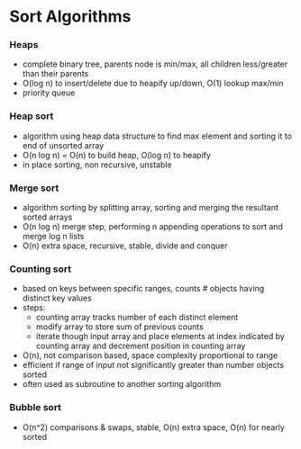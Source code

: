 # Sort Algorithms 

### Heaps
- complete binary tree, parents node is min/max, all children less/greater than their parents
- O(log n) to insert/delete due to heapify up/down, O(1) lookup max/min
- priority queue

### Heap sort
- algorithm using heap data structure to find max element and sorting it to end of unsorted array
- O(n log n) = O(n) to build heap, O(log n) to heapify 
- in place sorting, non recursive, unstable

### Merge sort
- algorithm sorting by splitting array, sorting and merging the resultant sorted arrays
- O(n log n) merge step, performing n appending operations to sort and merge log n lists
- O(n) extra space, recursive, stable, divide and conquer

### Counting sort
- based on keys between specific ranges, counts # objects having distinct key values
- steps:
  - counting array tracks number of each distinct element
  - modify array to store sum of previous counts
  - iterate though input array and place elements at index indicated by counting array and decrement position in counting array
- O(n), not comparison based, space complexity proportional to range
- efficient if range of input not significantly greater than number objects sorted
- often used as subroutine to another sorting algorithm

### Bubble sort
- O(n^2) comparisons & swaps, stable, O(n) extra space, O(n) for nearly sorted
